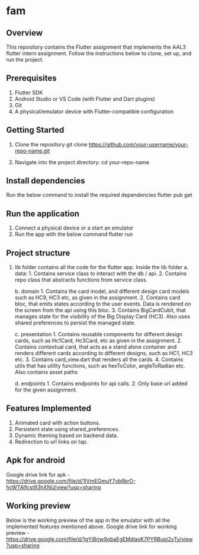 # fam

## Overview
This repository contains the Flutter assignment that implements the AAL3 flutter intern assignment. Follow the instructions below to clone, set up, and run the project.

## Prerequisites
1. Flutter SDK
2. Android Studio or VS Code (with Flutter and Dart plugins)
3. Git
4. A physical/emulator device with Flutter-compatible configuration

## Getting Started
1. Clone the repository
   git clone https://github.com/your-username/your-repo-name.git

2. Navigate into the project directory:
   cd your-repo-name

## Install dependencies
Run the below command to install the required dependencies
  flutter pub get

## Run the application
1. Connect a physical device or a start an emulator
2. Run the app with the below command
   flutter run

## Project structure
1. lib folder contains all the code for the flutter app. Inside the lib folder
     a. data:
         1. Contains service class to interact with the db / api.
         2. Contains repo class that abstracts functions from service class.

     b. domain
         1. Contains the card model, and different design card models such as HC9, HC3 etc, as given in the assignment.
         2. Contains card bloc, that emits states according to the user events. Data is rendered on the screen from the api using this bloc.
         3. Contains BigCardCubit, that manages state for the visibility of the Big Display Card (HC3). Also uses shared preferences to persist the managed state.

     c. presentation
         1. Contains reusable components for different design cards, such as Hc1Card, Hc3Card, etc as given in the assignment.
         2. Contains contextual card, that acts as a stand alone container and renders different cards according to different designs, such as HC1, HC3 etc.
         3. Contains card_view.dart that renders all the cards.
         4. Contains utils that has utility functions, such as hexToColor, angleToRadian etc. Also contains asset paths

     d. endpoints
         1. Contains endpoints for api calls.
         2. Only base url added for the given assignment.

## Features Implemented
  1. Animated card with action buttons.
  2. Persistent state using shared_preferences.
  3. Dynamic theming based on backend data.
  4. Redirection to url links on tap.


## Apk for android
  Google drive link for apk - https://drive.google.com/file/d/1IVmEGmuY7vb6krO-hcWTAlfcst93hXNU/view?usp=sharing

## Working preview
Below is the working preview of the app in the emulator with all the implemented features mentioned above.
Google drive link for working preview - https://drive.google.com/file/d/1gYjBrjw9obaEgEMdlaxK7PYRBupj2yTy/view?usp=sharing




